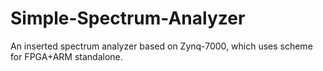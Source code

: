 # Simple-Spectrum-Analyzer
An inserted spectrum analyzer based on Zynq-7000, which uses scheme for FPGA+ARM standalone.
